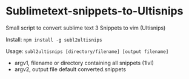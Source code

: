 Sublimetext-snippets-to-Ultisnips
=================================

Small script to convert sublime text 3 Snippets to vim (Ultisnips)

Install: 
`npm install -g subl2ultisnips`

Usage: 
`subl2ultisnips [directory/filename] [output filename]`

* argv1, filename or directory containing all snippets (1lvl)
* argv2, output file default converted.snippets
